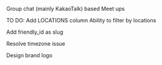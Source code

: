 Group chat (mainly KakaoTalk) based Meet ups

TO DO:
Add LOCATIONS column
Ability to filter by locations

Add friendly_id as slug

Resolve timezone issue

Design brand logo
